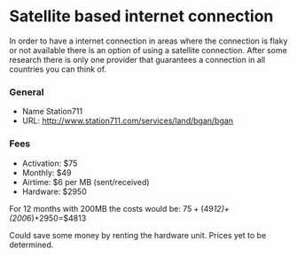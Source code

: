 # Satellite based internet connection

In order to have a internet connection in areas where the connection is flaky or not available there is an option of using a satellite connection. After some research there is only one provider that guarantees a connection in all countries you can think of.

### General
- Name Station711
- URL: http://www.station711.com/services/land/bgan/bgan

### Fees
- Activation: $75
- Monthly: $49
- Airtime: $6 per MB (sent/received)
- Hardware: $2950

For 12 months with 200MB the costs would be: $75+($49*12)+(200*$6)+$2950=$4813

Could save some money by renting the hardware unit. Prices yet to be determined.